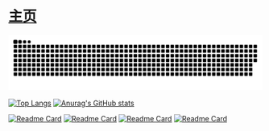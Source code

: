 # [主页](https://OnClick9927.github.io)
<picture>
  <source media="(prefers-color-scheme: dark)" srcset="https://raw.githubusercontent.com/OnClick9927/OnClick9927/output/github-contribution-grid-snake-dark.svg">
  <source media="(prefers-color-scheme: light)" srcset="https://raw.githubusercontent.com/OnClick9927/OnClick9927/output/github-contribution-grid-snake.svg">
  <img alt="github contribution grid snake animation" src="https://raw.githubusercontent.com/OnClick9927/OnClick9927/output/github-contribution-grid-snake.svg">
</picture>

[![Top Langs](https://github-readme-stats.vercel.app/api/top-langs/?username=OnClick9927&layout=compact&theme=dark&show_icons=true)](https://OnClick9927.github.io)
[![Anurag's GitHub stats](https://github-readme-stats.vercel.app/api?username=OnClick9927&hide=prs&count_private=true&theme=dark&show_icons=true)](https://OnClick9927.github.io)

[![Readme Card](https://github-readme-stats.vercel.app/api/pin/?username=OnClick9927&repo=IFramework&theme=dark&show_icons=true)](https://github.com/OnClick9927/IFramework)
[![Readme Card](https://github-readme-stats.vercel.app/api/pin/?username=OnClick9927&repo=IFramework-Unity&theme=dark&show_icons=true)](https://github.com/OnClick9927/IFramework-Unity)
[![Readme Card](https://github-readme-stats.vercel.app/api/pin/?username=OnClick9927&repo=WooAsset&theme=dark&show_icons=true)](https://github.com/OnClick9927/WooAsset)
[![Readme Card](https://github-readme-stats.vercel.app/api/pin/?username=OnClick9927&repo=WooLocalization&theme=dark&show_icons=true)](https://github.com/OnClick9927/WooLocalization)



